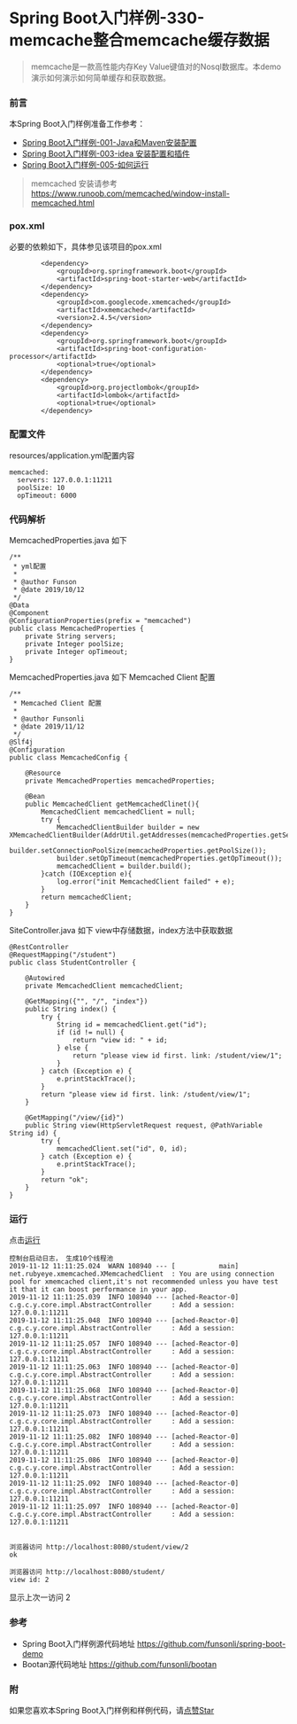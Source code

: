 # Spring Boot入门样例-330-memcache整合memcache缓存数据

> memcache是一款高性能内存Key Value键值对的Nosql数据库。本demo演示如何演示如何简单缓存和获取数据。

### 前言

本Spring Boot入门样例准备工作参考：

- [Spring Boot入门样例-001-Java和Maven安装配置](https://github.com/funsonli/spring-boot-demo/blob/master/doc/spring-boot-demo-001-java.md)
- [Spring Boot入门样例-003-idea 安装配置和插件](https://github.com/funsonli/spring-boot-demo/blob/master/doc/spring-boot-demo-003-idea.md)
- [Spring Boot入门样例-005-如何运行](https://github.com/funsonli/spring-boot-demo/blob/master/doc/spring-boot-demo-005-run.md)

> memcached 安装请参考 https://www.runoob.com/memcached/window-install-memcached.html

### pox.xml
必要的依赖如下，具体参见该项目的pox.xml
```
        <dependency>
            <groupId>org.springframework.boot</groupId>
            <artifactId>spring-boot-starter-web</artifactId>
        </dependency>
        <dependency>
            <groupId>com.googlecode.xmemcached</groupId>
            <artifactId>xmemcached</artifactId>
            <version>2.4.5</version>
        </dependency>
        <dependency>
            <groupId>org.springframework.boot</groupId>
            <artifactId>spring-boot-configuration-processor</artifactId>
            <optional>true</optional>
        </dependency>
        <dependency>
            <groupId>org.projectlombok</groupId>
            <artifactId>lombok</artifactId>
            <optional>true</optional>
        </dependency>
```

### 配置文件

resources/application.yml配置内容
```
memcached:
  servers: 127.0.0.1:11211
  poolSize: 10
  opTimeout: 6000
```

### 代码解析

MemcachedProperties.java 如下 
``` 
/**
 * yml配置
 *
 * @author Funson
 * @date 2019/10/12
 */
@Data
@Component
@ConfigurationProperties(prefix = "memcached")
public class MemcachedProperties {
    private String servers;
    private Integer poolSize;
    private Integer opTimeout;
}
```

MemcachedProperties.java 如下 Memcached Client 配置
```
/**
 * Memcached Client 配置
 *
 * @author Funsonli
 * @date 2019/11/12
 */
@Slf4j
@Configuration
public class MemcachedConfig {

    @Resource
    private MemcachedProperties memcachedProperties;

    @Bean
    public MemcachedClient getMemcachedClinet(){
        MemcachedClient memcachedClient = null;
        try {
            MemcachedClientBuilder builder = new XMemcachedClientBuilder(AddrUtil.getAddresses(memcachedProperties.getServers()));
            builder.setConnectionPoolSize(memcachedProperties.getPoolSize());
            builder.setOpTimeout(memcachedProperties.getOpTimeout());
            memcachedClient = builder.build();
        }catch (IOException e){
            log.error("init MemcachedClient failed" + e);
        }
        return memcachedClient;
    }
}

```

SiteController.java 如下 view中存储数据，index方法中获取数据
``` 
@RestController
@RequestMapping("/student")
public class StudentController {

    @Autowired
    private MemcachedClient memcachedClient;

    @GetMapping({"", "/", "index"})
    public String index() {
        try {
            String id = memcachedClient.get("id");
            if (id != null) {
                return "view id: " + id;
            } else {
                return "please view id first. link: /student/view/1";
            }
        } catch (Exception e) {
            e.printStackTrace();
        }
        return "please view id first. link: /student/view/1";
    }

    @GetMapping("/view/{id}")
    public String view(HttpServletRequest request, @PathVariable String id) {
        try {
            memcachedClient.set("id", 0, id);
        } catch (Exception e) {
            e.printStackTrace();
        }
        return "ok";
    }
}
```

### 运行

点击[运行](https://github.com/funsonli/spring-boot-demo/blob/master/doc/spring-boot-demo-005-run.md)

```
控制台启动日志， 生成10个线程池
2019-11-12 11:11:25.024  WARN 108940 --- [           main] net.rubyeye.xmemcached.XMemcachedClient  : You are using connection pool for xmemcached client,it's not recommended unless you have test it that it can boost performance in your app.
2019-11-12 11:11:25.039  INFO 108940 --- [ached-Reactor-0] c.g.c.y.core.impl.AbstractController     : Add a session: 127.0.0.1:11211
2019-11-12 11:11:25.048  INFO 108940 --- [ached-Reactor-0] c.g.c.y.core.impl.AbstractController     : Add a session: 127.0.0.1:11211
2019-11-12 11:11:25.057  INFO 108940 --- [ached-Reactor-0] c.g.c.y.core.impl.AbstractController     : Add a session: 127.0.0.1:11211
2019-11-12 11:11:25.063  INFO 108940 --- [ached-Reactor-0] c.g.c.y.core.impl.AbstractController     : Add a session: 127.0.0.1:11211
2019-11-12 11:11:25.068  INFO 108940 --- [ached-Reactor-0] c.g.c.y.core.impl.AbstractController     : Add a session: 127.0.0.1:11211
2019-11-12 11:11:25.073  INFO 108940 --- [ached-Reactor-0] c.g.c.y.core.impl.AbstractController     : Add a session: 127.0.0.1:11211
2019-11-12 11:11:25.082  INFO 108940 --- [ached-Reactor-0] c.g.c.y.core.impl.AbstractController     : Add a session: 127.0.0.1:11211
2019-11-12 11:11:25.086  INFO 108940 --- [ached-Reactor-0] c.g.c.y.core.impl.AbstractController     : Add a session: 127.0.0.1:11211
2019-11-12 11:11:25.092  INFO 108940 --- [ached-Reactor-0] c.g.c.y.core.impl.AbstractController     : Add a session: 127.0.0.1:11211
2019-11-12 11:11:25.097  INFO 108940 --- [ached-Reactor-0] c.g.c.y.core.impl.AbstractController     : Add a session: 127.0.0.1:11211


浏览器访问 http://localhost:8080/student/view/2  
ok

浏览器访问 http://localhost:8080/student/
view id: 2

```

显示上次一访问 2

### 参考
- Spring Boot入门样例源代码地址 https://github.com/funsonli/spring-boot-demo
- Bootan源代码地址 https://github.com/funsonli/bootan


### 附
如果您喜欢本Spring Boot入门样例和样例代码，请[点赞Star](https://github.com/funsonli/spring-boot-demo)


